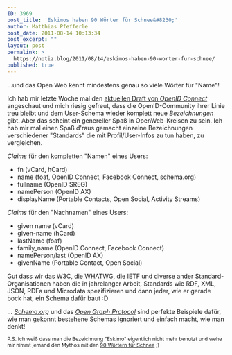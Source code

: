 ```yaml
---
ID: 3969
post_title: 'Eskimos haben 90 Wörter für Schnee&#8230;'
author: Matthias Pfefferle
post_date: 2011-08-14 10:13:34
post_excerpt: ""
layout: post
permalink: >
  https://notiz.blog/2011/08/14/eskimos-haben-90-worter-fur-schnee/
published: true
---
```

...und das Open Web kennt mindestens genau so viele Wörter für "Name"!

Ich hab mir letzte Woche mal den <a href="http://openid.net/2011/07/15/current-map-for-openid-connect/">aktuellen Draft von <em>OpenID Connect</em></a> angeschaut und mich riesig gefreut, dass die OpenID-Community ihrer Linie treu bleibt und dem User-Schema wieder komplett neue <em>Bezeichnungen</em> gibt. Aber das scheint ein genereller Spaß in OpenWeb-Kreisen zu sein. Ich hab mir mal einen Spaß d'raus gemacht einzelne Bezeichnungen verschiedener "Standards" die mit Profil/User-Infos zu tun haben, zu vergleichen.

<em>Claims</em> für den kompletten "Namen" eines Users:

<ul><li>fn (vCard, hCard)</li>
<li>name (foaf, OpenID Connect, Facebook Connect, schema.org)</li>
<li>fullname (OpenID SREG)</li>
<li>namePerson (OpenID AX)</li>
<li>displayName (Portable Contacts, Open Social, Activity Streams)</li></ul>

<em>Claims</em> für den "Nachnamen" eines Users:

<ul><li>given name (vCard)</li>
<li>given-name (hCard)</li>
<li>lastName (foaf)</li>
<li>family_name (OpenID Connect, Facebook Connect)</li>
<li>namePerson/last (OpenID AX)</li>
<li>givenName (Portable Contact, Open Social)</li></ul>

Gut dass wir das W3C, die WHATWG, die IETF und diverse ander Standard-Organisationen haben die in jahrelanger Arbeit, Standards wie RDF, XML, JSON, RDFa und Microdata spezifizieren und dann jeder, wie er gerade bock hat, ein Schema dafür baut :D

... <em><a href="http://schema.org">Schema.org</a></em> und das <em><a href="http://ogp.me/">Open Graph Protocol</a></em> sind perfekte Beispiele dafür, wie man gekonnt bestehene Schemas ignoriert und einfach macht, wie man denkt!

<small>P.S. Ich weiß dass man die Bezeichnung "Eskimo" eigentlich nicht mehr benutzt und wehe mir nimmt jemand den Mythos mit den <a href="http://de.wikipedia.org/wiki/Eskimo-W%C3%B6rter_f%C3%BCr_Schnee">90 Wörtern für Schnee</a> ;)</small>